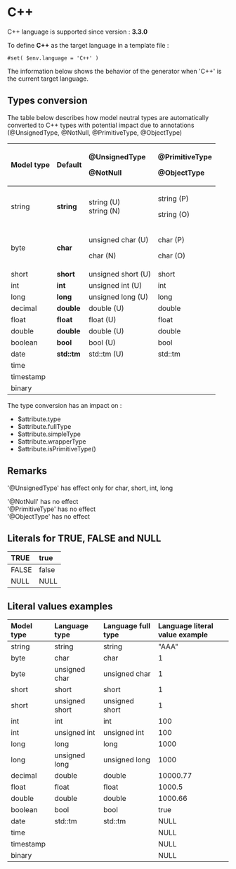 # C++

C++ language is supported since version : **3.3.0**

To define **C++** as the target language in a template file :

```text
#set( $env.language = 'C++' )
```

The information below shows the behavior of the generator when 'C++' is the current target language.  


## Types conversion 

The table below describes how model neutral types are automatically converted to C++ types with potential impact due to annotations \(@UnsignedType, @NotNull, @PrimitiveType, @ObjectType\)

<table>
  <thead>
    <tr>
      <th style="text-align:left">Model type</th>
      <th style="text-align:left">Default</th>
      <th style="text-align:left">
        <p>@UnsignedType</p>
        <p>@NotNull</p>
      </th>
      <th style="text-align:left">
        <p>@PrimitiveType</p>
        <p>@ObjectType</p>
      </th>
    </tr>
  </thead>
  <tbody>
    <tr>
      <td style="text-align:left">string</td>
      <td style="text-align:left"><b>string</b>
      </td>
      <td style="text-align:left">string (U)
        <br />string (N)</td>
      <td style="text-align:left">
        <p>string (P)</p>
        <p>string (O)</p>
      </td>
    </tr>
    <tr>
      <td style="text-align:left">byte</td>
      <td style="text-align:left"><b>char</b>
      </td>
      <td style="text-align:left">
        <p>unsigned char (U)</p>
        <p>char (N)</p>
      </td>
      <td style="text-align:left">
        <p>char (P)</p>
        <p>char (O)</p>
      </td>
    </tr>
    <tr>
      <td style="text-align:left">short</td>
      <td style="text-align:left"><b>short</b>
      </td>
      <td style="text-align:left">unsigned short (U)</td>
      <td style="text-align:left">short</td>
    </tr>
    <tr>
      <td style="text-align:left">int</td>
      <td style="text-align:left"><b>int</b>
      </td>
      <td style="text-align:left">unsigned int (U)</td>
      <td style="text-align:left">int</td>
    </tr>
    <tr>
      <td style="text-align:left">long</td>
      <td style="text-align:left"><b>long</b>
      </td>
      <td style="text-align:left">unsigned long (U)</td>
      <td style="text-align:left">long</td>
    </tr>
    <tr>
      <td style="text-align:left">decimal</td>
      <td style="text-align:left"><b>double</b>
      </td>
      <td style="text-align:left">double (U)</td>
      <td style="text-align:left">double</td>
    </tr>
    <tr>
      <td style="text-align:left">float</td>
      <td style="text-align:left"><b>float</b>
      </td>
      <td style="text-align:left">float (U)</td>
      <td style="text-align:left">float</td>
    </tr>
    <tr>
      <td style="text-align:left">double</td>
      <td style="text-align:left"><b>double</b>
      </td>
      <td style="text-align:left">double (U)</td>
      <td style="text-align:left">double</td>
    </tr>
    <tr>
      <td style="text-align:left">boolean</td>
      <td style="text-align:left"><b>bool</b>
      </td>
      <td style="text-align:left">bool (U)</td>
      <td style="text-align:left">bool</td>
    </tr>
    <tr>
      <td style="text-align:left">date</td>
      <td style="text-align:left"><b>std::tm</b>
      </td>
      <td style="text-align:left">std::tm (U)</td>
      <td style="text-align:left">std::tm</td>
    </tr>
    <tr>
      <td style="text-align:left">time</td>
      <td style="text-align:left"></td>
      <td style="text-align:left"></td>
      <td style="text-align:left"></td>
    </tr>
    <tr>
      <td style="text-align:left">timestamp</td>
      <td style="text-align:left"></td>
      <td style="text-align:left"></td>
      <td style="text-align:left"></td>
    </tr>
    <tr>
      <td style="text-align:left">binary</td>
      <td style="text-align:left"></td>
      <td style="text-align:left"></td>
      <td style="text-align:left"></td>
    </tr>
  </tbody>
</table>

The type conversion has an impact on :

*  $attribute.type
*  $attribute.fullType
*  $attribute.simpleType
*  $attribute.wrapperType
*  $attribute.isPrimitiveType\(\)

## Remarks

'@UnsignedType' has effect only for char, short, int, long

'@NotNull' has no effect  
'@PrimitiveType' has no effect  
'@ObjectType' has no effect  


## Literals for TRUE, FALSE and NULL

|  TRUE | true |
| :--- | :--- |
|  FALSE | false |
|  NULL | NULL |

## Literal values examples

|  Model type |  Language type |  Language full type |  Language literal value example |
| :--- | :--- | :--- | :--- |
| string | string | string | "AAA" |
| byte | char | char | 1 |
| byte | unsigned char | unsigned char | 1 |
| short | short | short | 1 |
| short | unsigned short | unsigned short | 1 |
| int | int | int | 100 |
| int | unsigned int | unsigned int | 100 |
| long | long | long | 1000 |
| long | unsigned long | unsigned long | 1000 |
| decimal | double | double | 10000.77 |
| float | float | float | 1000.5 |
| double | double | double | 1000.66 |
| boolean | bool | bool | true |
| date | std::tm | std::tm | NULL |
| time |  |  | NULL |
| timestamp |  |  | NULL |
| binary |  |  | NULL |

